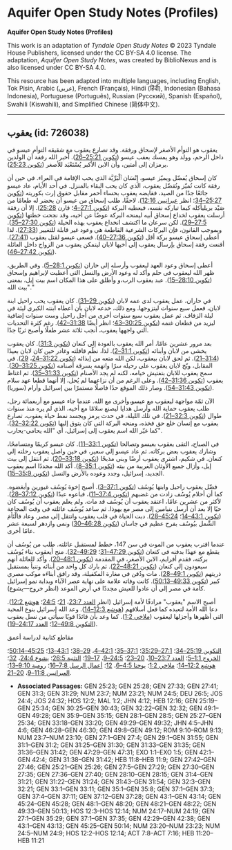 # Aquifer Open Study Notes (Profiles)

**Aquifer Open Study Notes (Profiles)**

This work is an adaptation of *Tyndale Open Study Notes* © 2023 Tyndale House Publishers, licensed under the CC BY\-SA 4\.0 license. The adaptation, *Aquifer Open Study Notes*, was created by BiblioNexus and is also licensed under CC BY\-SA 4\.0\.

This resource has been adapted into multiple languages, including English, Tok Pisin, Arabic (عربي), French (Français), Hindi (हिंदी), Indonesian (Bahasa Indonesia), Portuguese (Português), Russian (Русский), Spanish (Español), Swahili (Kiswahili), and Simplified Chinese (简体中文).



--------------------------------

## يعقوب (id: 726038)

يعقوب هو التوأم الأصغر لإسحاق ورفقة. وقد تصارع يعقوب مع شقيقه التوأم عيسو في داخل الرحم، وولد وهو يمسك بعقب عيسو ([تكوين 25:21–26](https://ref.ly/Gen25:21-Gen25:26)). أخبر الله رفقة أن الولدين يرمزان إلى أمتين، وأن الابن الأكبر يُسْتَعْبَد للأصغر ([تكوين 25:23](https://ref.ly/Gen25:23)).

كان إسحاق يُفضّل ويميّز عيسو، إِنْسَان ٱلْبَرِّيَّة الذي يحب الإقامة في العراء. في حين أن رفقة كانت تُميّز وتُفضّل يعقوب، الذي كان يحب البقاء بالمنزل. في أحد الأيام، عاد عيسو جائعًا جدًا من الصيد، فقايضه يعقوب بحساء أحمر مقابل حقوق إرث بكوريته ([تكوين 25:27–34](https://ref.ly/Gen25:27-Gen25:34)؛ انظر [عبرانيين 12:16](https://ref.ly/Heb12:16)). لاحقًا، طلب إسحاق من عيسو أن يحضر له طعامًا من صَيْد بريليأكله كيما تباركه نفسه، فيعطيه البركة ([تكوين 27:1–4](https://ref.ly/Gen27:1-Gen27:4)؛ قارن [25:28](https://ref.ly/Gen25:28)). إلا أن رفقة أرسلت يعقوب لخداع إسحاق أبيه ليمنحه البركة عوضًا عن أخيه، وقد نجحت خطتها ([تكوين 27:5–29](https://ref.ly/Gen27:5-Gen27:29)). لكن سرعان ما اكتشف انخداع يعقوب بهذه الحيلة ([تكوين 27:30–35](https://ref.ly/Gen27:30-Gen27:35)). وبموجب القانون، فإن البركات الشرعية القاطعة هي وعود غير قابلة للتغيير ([27:33](https://ref.ly/Gen27:33)). لذا أعطى إسحاق عيسو بركة أقل ([تكوين 27:36–40](https://ref.ly/Gen27:36-Gen27:40)). فسعى عيسو لقتل يعقوب ([27:41](https://ref.ly/Gen27:41)). أقنعت رفقة إسحاق بإرسال يعقوب إلى أخيها لابان ليتمكن يعقوب من الزواج داخل العائلة ([تكوين 27:42–46](https://ref.ly/Gen27:42-Gen27:46)).

أعطى إسحاق وعود العهد ليعقوب وأرسله إلى حاران ([تكوين 28:1–5](https://ref.ly/Gen28:1-Gen28:5)). وفي الطريق، ظهر الله ليعقوب في حلم وأكد له وعود الأرض والنسل التي أعطيت لإبراهيم وإسحاق ([تكوين 28:10–15](https://ref.ly/Gen28:10-Gen28:15)). عبد يعقوب الرب،و وأطلق على هذا المكان اسم بيت إيل، بمعنى "بيت الله."

في حاران، عمل يعقوب لدى عمه لابان ([تكوين 29–31](https://ref.ly/Gen29:1-Gen31:55)). كان يعقوب يحب راحيل ابنة لابان، فعمل سبع سنوات ليتزوجها. ومع ذلك، خدعه لابان بأن أعطاه ابنته الكبرى ليئة في ليلة الزفاف. ثم عمل يعقوب سبع سنوات أخرى من أجل راحيل وست سنوات إضافية ليزيد من قطعان غنمه ([تكوين 30:25–43](https://ref.ly/Gen30:25-Gen30:43)؛ انظر أيضًا [31:38–42](https://ref.ly/Gen31:38-Gen31:42)). رغم كثرة التحديات التي واجهها يعقوب، أنجب ثلاثة عشر طفلًا وأصبح ثريًا جدًا. 

بعد مرور عشرين عامًا، أمر الله يعقوب بالعودة إلى كنعان ([تكوين 31:3](https://ref.ly/Gen31:3)). كان يعقوب يخشى من لابان وأبنائه ([تكوين 31:1–2](https://ref.ly/Gen31:1-Gen31:2)). لذا، نظّم قافلته وغادر حين كان لابان بعيدًا ([31:4–21](https://ref.ly/Gen31:4-Gen31:21)). ثم لحق لابان بيعقوب، لكن الله منعه من إيذائه ([تكوين 31:22–24](https://ref.ly/Gen31:22-Gen31:24)، [29](https://ref.ly/Gen31:29)). في المقابل، وبّخ لابان يعقوب على رحيله سرًا واتهمه بسرقة أصنامه ([تكوين 31:25–30](https://ref.ly/Gen31:25-Gen31:30)). سمح يعقوب للابان بتفتيش خيامه، لكنه لم يجد الأصنام ([تكوين 31:33–35](https://ref.ly/Gen31:33-Gen31:35)). ثم اغتاظ يعقوب ([تكوين 31:36–42](https://ref.ly/Gen31:36-Gen31:42)). وعلى الرغم من أن نزاعهما لم يُحل، إلا أنهما قطعا عهد سلام ([تكوين 31:43–54](https://ref.ly/Gen31:43-Gen31:54)). وصار ذلك الموقع حدًا فاصلًا مستمرًا بين إسرائيل وأرام (سوريا).

 الآن ثمّة مواجهة ليعقوب مع عيسو،وأخرى مع الله. عندما جاء عيسو مع أربعمائة رجل، طلب يعقوب حماية الله وأرسل هدايا ليصنع سلامًا مع أخيه، الذي لم يره منذ سنوات طوال ([تكوين 32:3–21](https://ref.ly/Gen32:3-Gen32:21)). في تلك الليلة، في حدث يرمز ويجسد نمط حياة يعقوب، تصارع يعقوب مع إنسان خلع حق فخذه، ومنحه البركة التي كان يتوق إليها ([تكوين 32:22–32](https://ref.ly/Gen32:22-Gen32:32)). كما غيّر الله اسم يعقوب إلى إسرائيل، أي "الله يحامي\-يحارب".

في الصباح، التقى يعقوب بعيسو وتصالحا ([تكوين 33:1–11](https://ref.ly/Gen33:1-Gen33:11)). كان عيسو كريمًا ومتسامحًا، وشارك يعقوب بعض بركاته. ثم عاد عيسو إلى سعير، في حين واصل يعقوب رحلته إلى كنعان. في شكيم، اشترى يعقوب أرضًا وبنى مذبحًا ([تكوين 33:18–20](https://ref.ly/Gen33:18-Gen33:20)). ثم انتقل إلى بيت إيل، وأزال جميع الأوثان الغريبة من بيته ([تكوين 35:1–8](https://ref.ly/Gen35:1-Gen35:8)). أكد الله مجددًا اسم يعقوب الجديد، إسرائيل، وجدد وعوده بالأرض والنسل ([تكوين 35:9–15](https://ref.ly/Gen35:9-Gen35:15)). 

فضّل يعقوب راحيل وابنها يُوسُف ([تكوين 37:1–3](https://ref.ly/Gen37:1-Gen37:3)). أصبح إخوة يُوسُف غيورين وأبغضوه. كما أن أحلام يُوسُف زادت من غضبهم ([تكوين 37:4–11](https://ref.ly/Gen37:4-Gen37:11))، فباعوه عبدًا ([تكوين 37:12–28](https://ref.ly/Gen37:12-Gen37:28)). لأكثر من عشرين عامًا، اعتقد يعقوب أن يُوسُف قد مات. ولم يعلم يعقوب أن يُوسُف كان حيًا إلا بعد أن أرسل بنيامين إلى مصر مع يهوذا. ثم ساعد يُوسُف عائلته في وقت المجاعة ([تكوين 43:1–14](https://ref.ly/Gen43:1-Gen43:14)؛ [45:24–28](https://ref.ly/Gen45:24-Gen45:28)). دبت الحياة في قلب يعقوب وانتقل إلى مصر. وعاد فالْتَأمَ الشَّمل بيُوسُف بفرح عظيم في جاسان ([تكوين 46:28–30](https://ref.ly/Gen46:28-Gen46:30)) ونمى وازدهر لسبعة عشر عامًا أخرى.

عندما اقترب يعقوب من الموت في سن 147، خطط لمستقبل عائلته. طلب من يُوسُف أن يقطع مع عهدًا بدفنه في كنعان ([تكوين 47:29–31](https://ref.ly/Gen47:29-Gen47:31)؛ [49:29–32](https://ref.ly/Gen49:29-Gen49:32)). منح أيعقوب بناء يُوسُف بركته، فقدم أفرايم، الابن الأصغر، في المقدمة ([تكوين 48:1–20](https://ref.ly/Gen48:1-Gen48:20)). وأكد للعائلة أنهم سيعودون إلى كنعان ([تكوين 48:21–22](https://ref.ly/Gen48:21-Gen48:22)). ثم بارك كل واحد من أبنائه وتنبأ بمستقبل ذريتهم ([تكوين 49:1–28](https://ref.ly/Gen49:1-Gen49:28)). مات ودُفن في مغارة المكفيلة، وقد رافق أبناءَه موكب مصري كبير ([تكوين 49:33–50:13](https://ref.ly/Gen49:33-Gen50:13)). كانت وفاته علامة على نهاية عصر الآباء وبداية نمو إسرائيل كأمة في مصر إلى أن عادوا للعيش مجددًا في أرض الموعد (انظر خروج—يشوع). 

أصبح الاسم "يعقوب" مرادفًا لأمة إسرائيل (انظر [العدد 23:7](https://ref.ly/Num23:7)، [21](https://ref.ly/Num23:21)؛ [24:5](https://ref.ly/Num24:5)؛ [هوشع 12:2](https://ref.ly/Hos12:2)). دعا الله الأمة لتعبده كما فعل أسلافهم ([هوشع 12:3–14](https://ref.ly/Hos12:3-Hos12:14)). وعد الله إسرائيل بنوع المحبة التي أظهرها وأجزلها ليعقوب ([ملاخي 1:2](https://ref.ly/Mal1:2)). كما وعد بأن قائدًا قويًا سيأتي من نسل يعقوب ([التكوين 49:8–12](https://ref.ly/Gen49:8-Gen49:12)؛ [العدد 24:17–19](https://ref.ly/Num24:17-Num24:19)). 

مقاطع كتابية لدراسة أعمق

[التكوين 25:19–34](https://ref.ly/Gen25:19-Gen25:34)؛ [27:1–35:29](https://ref.ly/Gen27:1-Gen35:29)؛ [37:1–35](https://ref.ly/Gen37:1-Gen37:35)؛ [42:1–4](https://ref.ly/Gen42:1-Gen42:4)، [29–38](https://ref.ly/Gen42:29-Gen42:38)؛ [43:1–13](https://ref.ly/Gen43:1-Gen43:13)؛ [45:25–50:14](https://ref.ly/Gen45:25-Gen50:14)؛ [الخروج 1:1–5](https://ref.ly/Exod1:1-Exod1:5)؛ [العدد 23:7–10](https://ref.ly/Num23:7-Num23:10)، [20–23](https://ref.ly/Num23:20-Num23:23)؛ [24:5–9](https://ref.ly/Num24:5-Num24:9)، [17–19](https://ref.ly/Num24:17-Num24:19)؛ [التثنية 26:5](https://ref.ly/Deut26:5)؛ [يشوع 24:4](https://ref.ly/Josh24:4)، [32](https://ref.ly/Josh24:32)؛ [هوشع 12:2–14](https://ref.ly/Hos12:2-Hos12:14)؛ [ملاخي 1:2](https://ref.ly/Mal1:2)؛ [يوحنا 4:5–6](https://ref.ly/John4:5-John4:6)، [12](https://ref.ly/John4:12)؛ [أعمال الرسل 7:8–16](https://ref.ly/Acts7:8-Acts7:16)؛ [رومية 9:10–13](https://ref.ly/Rom9:10-Rom9:13)؛ [العبرانيين 11:8–9](https://ref.ly/Heb11:8-Heb11:9)، [20–21](https://ref.ly/Heb11:20-Heb11:21).

* **Associated Passages:** GEN 25:23; GEN 25:28; GEN 27:33; GEN 27:41; GEN 31:3; GEN 31:29; NUM 23:7; NUM 23:21; NUM 24:5; DEU 26:5; JOS 24:4; JOS 24:32; HOS 12:2; MAL 1:2; JHN 4:12; HEB 12:16; GEN 25:19–GEN 25:34; GEN 30:25–GEN 30:43; GEN 32:22–GEN 32:32; GEN 49:1–GEN 49:28; GEN 35:9–GEN 35:15; GEN 28:1–GEN 28:5; GEN 25:27–GEN 25:34; GEN 33:18–GEN 33:20; GEN 49:29–GEN 49:32; JHN 4:5–JHN 4:6; GEN 46:28–GEN 46:30; GEN 49:8–GEN 49:12; ROM 9:10–ROM 9:13; NUM 23:7–NUM 23:10; GEN 27:1–GEN 27:4; GEN 29:1–GEN 31:55; GEN 31:1–GEN 31:2; GEN 31:25–GEN 31:30; GEN 31:33–GEN 31:35; GEN 31:36–GEN 31:42; GEN 47:29–GEN 47:31; EXO 1:1–EXO 1:5; GEN 42:1–GEN 42:4; GEN 31:38–GEN 31:42; HEB 11:8–HEB 11:9; GEN 27:42–GEN 27:46; GEN 25:21–GEN 25:26; GEN 27:5–GEN 27:29; GEN 27:30–GEN 27:35; GEN 27:36–GEN 27:40; GEN 28:10–GEN 28:15; GEN 31:4–GEN 31:21; GEN 31:22–GEN 31:24; GEN 31:43–GEN 31:54; GEN 32:3–GEN 32:21; GEN 33:1–GEN 33:11; GEN 35:1–GEN 35:8; GEN 37:1–GEN 37:3; GEN 37:4–GEN 37:11; GEN 37:12–GEN 37:28; GEN 43:1–GEN 43:14; GEN 45:24–GEN 45:28; GEN 48:1–GEN 48:20; GEN 48:21–GEN 48:22; GEN 49:33–GEN 50:13; HOS 12:3–HOS 12:14; NUM 24:17–NUM 24:19; GEN 27:1–GEN 35:29; GEN 37:1–GEN 37:35; GEN 42:29–GEN 42:38; GEN 43:1–GEN 43:13; GEN 45:25–GEN 50:14; NUM 23:20–NUM 23:23; NUM 24:5–NUM 24:9; HOS 12:2–HOS 12:14; ACT 7:8–ACT 7:16; HEB 11:20–HEB 11:21

